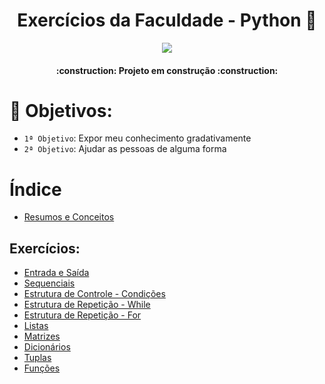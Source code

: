 <h1 align="center" >Exercícios da Faculdade - Python 🐍</h1>

<p align="center">
<img src="http://img.shields.io/static/v1?label=STATUS&message=EM%20DESENVOLVIMENTO&color=GREEN&style=for-the-badge"/>
</p>

<h4 align="center"> 
    :construction:  Projeto em construção  :construction:
</h4>

# 👾 Objetivos:

- `1ª Objetivo`: Expor meu conhecimento gradativamente
- `2ª Objetivo`: Ajudar as pessoas de alguma forma


# Índice 

* [Resumos e Conceitos](Resumos-e-Conceitos.md)


## Exercícios:

* [Entrada e Saída](exercicios-entrada-e-saida/entrada-e-saida.md)
* [Sequenciais](exercicios-sequencial/sequencial.md)
* [Estrutura de Controle - Condições](estrutura-de-controle---condições.md)
* [Estrutura de Repetição - While](exercicios-while/while.md)
* [Estrutura de Repetição - For](exercicios-for/for.md)
* [Listas](exercicios-lista/lista.md)
* [Matrizes](exercicios-matriz/matriz.md)
* [Dicionários](exercicios-dicionario/dicionario.md)
* [Tuplas](exercicios-tupla/tupla.md)
* [Funções](exercicios-funcao/funcao.md)
